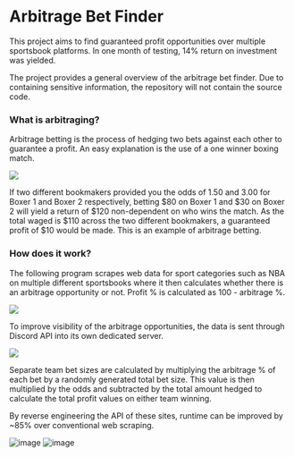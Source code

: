 # Arbitrage Bet Finder

This project aims to find guaranteed profit opportunities over multiple sportsbook platforms. In one month of testing, 14% return on investment was yielded.

The project provides a general overview of the arbitrage bet finder. Due to containing sensitive information, the repository will not contain the source code.

### What is arbitraging? 

Arbitrage betting is the process of hedging two bets against each other to guarantee a profit. An easy explanation is the use of a one winner boxing match.

![](https://media.discordapp.net/attachments/287394739765116928/1203051053986353253/rWNdYTT.png?ex=65cfaf9a&is=65bd3a9a&hm=17e8ae560e4849477398f4e19d12cfd0f19aa07631efa3babbfed4ae44b22782&=&format=webp&quality=lossless)

If two different bookmakers provided you the odds of 1.50 and 3.00 for Boxer 1 and Boxer 2 respectively, betting $80 on Boxer 1 and $30 on Boxer 2 will yield a return of $120 non-dependent on who wins the match. As the total waged is $110 across the two different bookmakers, a guaranteed profit of $10 would be made. This is an example of arbitrage betting.

### How does it work?

The following program scrapes web data for sport categories such as NBA on multiple different sportsbooks where it then calculates whether there is an arbitrage opportunity or not. Profit % is calculated as 100 - arbitrage %.

![](https://media.discordapp.net/attachments/287705954454339584/1204030226946990102/image.png?ex=65d33f87&is=65c0ca87&hm=a06b8f34fa175a3d8329ed1263982701fb2c658dafd9b7adcbb4ffee98200cb8&=&format=webp&quality=lossless)

To improve visibility of the arbitrage opportunities, the data is sent through Discord API into its own dedicated server.

![](https://media.discordapp.net/attachments/287705954454339584/1204031089597743135/image.png?ex=65d34055&is=65c0cb55&hm=d97888d2b3c9fd3c12701032ee5364bb64f622a5897984c1886319cfadd7855c&=&format=webp&quality=lossless)

Separate team bet sizes are calculated by multiplying the arbitrage % of each bet by a randomly generated total bet size. This value is then multiplied by the odds and subtracted by the total amount hedged to calculate the total profit values on either team winning.

By reverse engineering the API of these sites, runtime can be improved by ~85% over conventional web scraping.

![image](https://github.com/terryhji/arbitragebot/assets/139197235/a2d6ab17-43cb-47e4-a7a7-89b283d6dee3)
![image](https://github.com/terryhji/arbitragebot/assets/139197235/867704d5-bdd5-4295-842d-62af4f1f928c)
